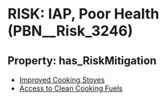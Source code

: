# RISK: __IAP, Poor Health__ (PBN__Risk_3246)

## Property: has_RiskMitigation

* [Improved Cooking Stoves](PBN__Mitigation_1771)
* [Access to Clean Cooking Fuels](PBN__Mitigation_1775)

